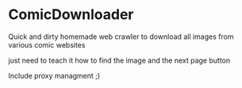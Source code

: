 # ComicDownloader

Quick and dirty homemade web crawler to download
all images from various comic websites


just need to teach it how to find the image and the next page button


Include proxy managment ;)